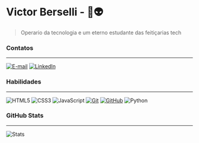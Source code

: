 
# Victor Berselli - 🤘👽
    
   >Operario da tecnologia e um eterno estudante das feitiçarias tech

### Contatos
---

[![E-mail](https://img.shields.io/badge/-Email-000?style=for-the-badge&logo=microsoft-outlook&logoColor=E94D5F)](mailto:victorberselli@gmail.com)
[![LinkedIn](https://img.shields.io/badge/-LinkedIn-000?style=for-the-badge&logo=linkedin&logoColor=30A3DC)](https://www.linkedin.com/in/victorberselli/)

### Habilidades
---

![HTML5](https://img.shields.io/badge/HTML-000?style=for-the-badge&logo=html5&logoColor=30A3DC)
![CSS3](https://img.shields.io/badge/CSS3-000?style=for-the-badge&logo=css3&logoColor=E94D5F)
![JavaScript](https://img.shields.io/badge/JavaScript-000?style=for-the-badge&logo=javascript&logoColor=30A3DC)
[![Git](https://img.shields.io/badge/Git-000?style=for-the-badge&logo=git&logoColor=E94D5F)](https://git-scm.com/doc)
[![GitHub](https://img.shields.io/badge/GitHub-000?style=for-the-badge&logo=github&logoColor=30A3DC)](https://docs.github.com/)
![Python](https://img.shields.io/badge/Python-000?style=for-the-badge&logo=python&logoColor=306998)

### GitHub Stats
---

![Stats](https://github-readme-stats.vercel.app/api?username=victorberselli&show_icons=true&hide=contribs,prs&cache_seconds=86400&theme=shadow_blue)




